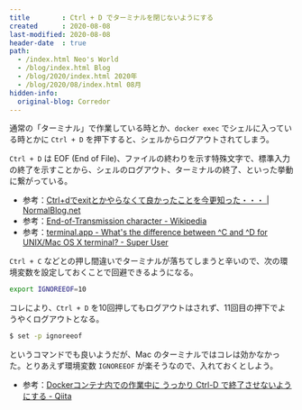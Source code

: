 ```yaml
---
title        : Ctrl + D でターミナルを閉じないようにする
created      : 2020-08-08
last-modified: 2020-08-08
header-date  : true
path:
  - /index.html Neo's World
  - /blog/index.html Blog
  - /blog/2020/index.html 2020年
  - /blog/2020/08/index.html 08月
hidden-info:
  original-blog: Corredor
---
```


通常の「ターミナル」で作業している時とか、`docker exec` でシェルに入っている時とかに `Ctrl + D` を押下すると、シェルからログアウトされてしまう。

`Ctrl + D` は EOF (End of File)、ファイルの終わりを示す特殊文字で、標準入力の終了を示すことから、シェルのログアウト、ターミナルの終了、といった挙動に繋がっている。

- 参考：[Ctrl+dでexitとかやらなくて良かったことを今更知った・・・ | NormalBlog.net](https://normalblog.net/system/ctrl-d/)
- 参考：[End-of-Transmission character - Wikipedia](https://en.wikipedia.org/wiki/End-of-Transmission_character#Meaning_in_Unix)
- 参考：[terminal.app - What's the difference between ^C and ^D for UNIX/Mac OS X terminal? - Super User](https://superuser.com/questions/169051/whats-the-difference-between-c-and-d-for-unix-mac-os-x-terminal)

`Ctrl + C` などとの押し間違いでターミナルが落ちてしまうと辛いので、次の環境変数を設定しておくことで回避できるようになる。

```bash
export IGNOREEOF=10
```

コレにより、`Ctrl + D` を10回押してもログアウトはされず、11回目の押下でようやくログアウトとなる。

```bash
$ set -p ignoreeof
```

というコマンドでも良いようだが、Mac のターミナルではコレは効かなかった。とりあえず環境変数 `IGNOREEOF` が楽そうなので、入れておくとしよう。

- 参考：[Dockerコンテナ内での作業中に うっかり Ctrl-D で終了させないようにする - Qiita](https://qiita.com/k_uchida_____/items/d52ffdef035c0f2521d1)
